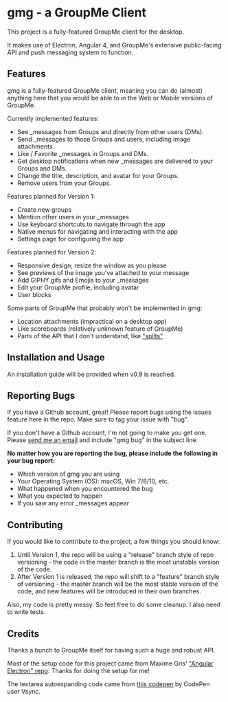 # gmg - a GroupMe Client

This project is a fully-featured GroupMe client for the desktop.

It makes use of Electron, Angular 4, and GroupMe's extensive public-facing API and push messaging system to function.

## Features

gmg is a fully-featured GroupMe client, meaning you can do (almost) anything here that you would be able to in the Web or Mobile versions of GroupMe.

Currently implemented features:

- See _messages from Groups and directly from other users (DMs).
- Send _messages to those Groups and users, including image attachments.
- Like / Favorite _messages in Groups and DMs.
- Get desktop notifications when new _messages are delivered to your Groups and DMs.
- Change the title, description, and avatar for your Groups.
- Remove users from your Groups.

Features planned for Version 1:

- Create new groups
- Mention other users in your _messages
- Use keyboard shortcuts to navigate through the app
- Native menus for navigating and interacting with the app
- Settings page for configuring the app

Features planned for Version 2: 

- Responsive design; resize the window as you please
- See previews of the image you've attached to your message
- Add GIPHY gifs and Emojis to your _messages
- Edit your GroupMe profile, including avatar
- User blocks

Some parts of GroupMe that probably won't be implemented in gmg:

- Location attachments (impractical on a desktop app)
- Like scoreboards (relatively unknown feature of GroupMe)
- Parts of the API that I don't understand, like ["splits"](https://dev.groupme.com/docs/v3#messages_create) 


## Installation and Usage 

An installation guide will be provided when v0.9 is reached.

## Reporting Bugs

If you have a Github account, great! Please report bugs using the issues feature here in the repo. Make sure to tag your issue with "bug".

If you don't have a Github account, I'm not going to make you get one. Please [send me an email](mailto:somekidwithhtml@gmail.com) and include "gmg bug" in the subject line.

**No matter how you are reporting the bug, please include the following in your bug report:**

- Which version of gmg you are using
- Your Operating System (OS): macOS, Win 7/8/10, etc.
- What happened when you encountered the bug
- What you expected to happen
- If you saw any error _messages appear

## Contributing

If you would like to contribute to the project, a few things you should know:

1) Until Version 1, the repo will be using a "release" branch style of repo versioning - the code in the master branch is the most unstable version of the code.
2) After Version 1 is released, the repo will shift to a "feature" branch style of versioning - the master branch will be the most stable version of the code, and new features will be introduced in their own branches. 

Also, my code is pretty messy. So feel free to do some cleanup. I also need to write tests.

## Credits

Thanks a bunch to GroupMe itself for having such a huge and robust API.

Most of the setup code for this project came from Maxime Gris' ["Angular Electron" repo](https://github.com/maximegris/angular-electron). Thanks for doing the setup for me!

The textarea autoexpanding code came from [this codepen](https://codepen.io/vsync/pen/frudD) by CodePen user Vsync.  